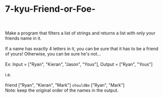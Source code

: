 # 7-kyu-Friend-or-Foe-
<br><br>
Make a program that filters a list of strings and returns a list with only your friends name in it.
<br><br>
If a name has exactly 4 letters in it, you can be sure that it has to be a friend of yours! Otherwise, you can be sure he's not...
<br><br>
Ex: Input = ["Ryan", "Kieran", "Jason", "Yous"], Output = ["Ryan", "Yous"]
<br><br>
i.e.
<br><br>
friend ["Ryan", "Kieran", "Mark"] `shouldBe` ["Ryan", "Mark"]
<br>
Note: keep the original order of the names in the output.

